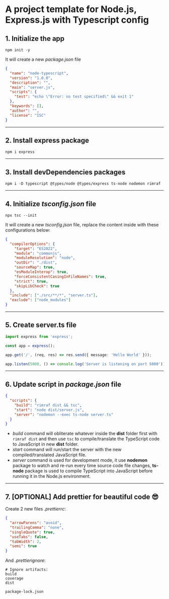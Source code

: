 # A project template for Node.js, Express.js with Typescript config

## 1. Initialize the app

```
npm init -y
```

It will create a new _package.json_ file

```json
{
  "name": "node-typescript",
  "version": "1.0.0",
  "description": "",
  "main": "server.js",
  "scripts": {
    "test": "echo \"Error: no test specified\" && exit 1"
  },
  "keywords": [],
  "author": "",
  "license": "ISC"
}
```

---

## 2. Install express package

```
npm i express
```

---

## 3. Install devDependencies packages

```
npm i -D typescript @types/node @types/express ts-node nodemon rimraf
```

---

## 4. Initialize _tsconfig.json_ file

```
npx tsc --init
```

It will create a new _tsconfig.json_ file, replace the content inside with these configurations below:

```json
{
  "compilerOptions": {
    "target": "ES2022",
    "module": "commonjs",
    "moduleResolution": "node",
    "outDir": "./dist",
    "sourceMap": true,
    "esModuleInterop": true,
    "forceConsistentCasingInFileNames": true,
    "strict": true,
    "skipLibCheck": true
  },
  "include": ["./src/**/*", "server.ts"],
  "exclude": ["node_modules"]
}
```

---

## 5. Create server.ts file

```ts
import express from 'express';

const app = express();

app.get('/', (req, res) => res.send({ message: 'Hello World' }));

app.listen(5000, () => console.log('Server is listening on port 5000'));
```

---

## 6. Update script in _package.json_ file

```json
{
  "scripts": {
    "build": "rimraf dist && tsc",
    "start": "node dist/server.js",
    "server": "nodemon --exec ts-node server.ts"
  }
}
```

- _build_ command will obliterate whatever inside the **dist** folder first with `rimraf dist` and then use `tsc` to compile/translate the TypeScript code to JavaScript in new **dist** folder.
- _start_ command will run/start the server with the new compiled/translated JavaScript file.
- _server_ command is used for development mode, it use **nodemon** package to watch and re-run every time source code file changes, **ts-node** package is used to compile TypeScript into JavaScript before running it in the Node.js environment.

---

## 7. [OPTIONAL] Add prettier for beautiful code 😎

Create 2 new files _.prettierrc_:

```json
{
  "arrowParens": "avoid",
  "trailingComma": "none",
  "singleQuote": true,
  "useTabs": false,
  "tabWidth": 2,
  "semi": true
}
```

And _.prettierignore_:

```
# Ignore artifacts:
build
coverage
dist

package-lock.json
```
